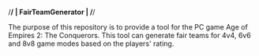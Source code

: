 /******************************/
|      FairTeamGenerator       |
/******************************/

The purpose of this repository is to provide a tool for the PC game Age of Empires 2: The Conquerors.
This tool can generate fair teams for 4v4, 6v6 and 8v8 game modes based on the players' rating.
